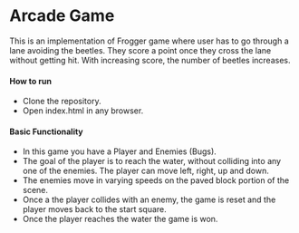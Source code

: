 # Arcade Game

This is an implementation of Frogger game where user has to go through a lane avoiding the beetles.
They score a point once they cross the lane without getting hit.
With increasing score, the number of beetles increases.

#### How to run
- Clone the repository.
- Open index.html in any browser.

#### Basic Functionality

- In this game you have a Player and Enemies (Bugs).
- The goal of the player is to reach the water, without colliding into any one of the enemies. The player can move left, right, up and down.
- The enemies move in varying speeds on the paved block portion of the scene.
- Once a the player collides with an enemy, the game is reset and the player moves back to the start square.
- Once the player reaches the water the game is won.



